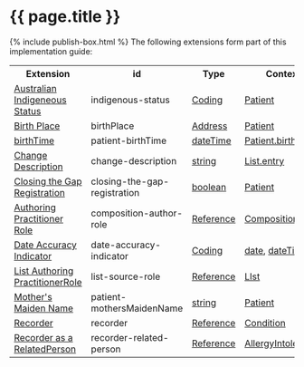 # {{ page.title }}
{% include publish-box.html %}
The following extensions form part of this implementation guide:

<table class="list" width="100%">
    <tr>
        <th>Extension</th>
        <th>id</th>
        <th>Type</th>
        <th>Context</th>
    </tr>
    <tr>
        <td><a href="http://build.fhir.org/ig/hl7au/au-fhir-base/StructureDefinition-indigenous-status.html">Australian Indigeneous Status</a></td>
        <td>indigenous-status</td>
        <td><a href="http://hl7.org/fhir/stu3/datatypes.html#Coding">Coding</a></td>
        <td><a href="http://hl7.org/fhir/stu3/patient.html">Patient</a></td>
    </tr>
    <tr>
        <td><a href="http://hl7.org/fhir/STU3/extension-birthplace.html">Birth Place</a></td>
        <td>birthPlace</td>
        <td><a href="http://hl7.org/fhir/stu3/datatypes.html#Address">Address</a></td>
        <td><a href="http://hl7.org/fhir/stu3/patient.html">Patient</a></td>
    </tr>
    <tr>
        <td><a href="http://hl7.org/fhir/stu3/extension-patient-birthtime.html">birthTime</a></td>
        <td>patient-birthTime</td>
        <td><a href="http://hl7.org/fhir/stu3/datatypes.html#dateTime">dateTime</a></td>
        <td><a href="http://hl7.org/fhir/stu3/patient.html">Patient.birthDate</a></td>
    </tr>
    <tr>
        <td><a href="http://build.fhir.org/ig/hl7au/au-fhir-base/StructureDefinition-change-description.html">Change Description</a></td>
        <td>change-description</td>
        <td><a href="http://hl7.org/fhir/stu3/datatypes.html#string">string</a></td>
        <td><a href="http://hl7.org/fhir/stu3/list.html">List.entry</a></td>
  </tr>
  <tr>
        <td><a href="https://build.fhir.org/ig/hl7au/au-fhir-base/StructureDefinition-closing-the-gap-registration.html">Closing the Gap Registration</a></td>
        <td>closing-the-gap-registration</td>
        <td><a href="http://hl7.org/fhir/stu3/datatypes.html#boolean">boolean</a></td>
        <td><a href="http://hl7.org/fhir/stu3/patient.html">Patient</a></td>
    </tr>
  <tr>
        <td><a href="http://build.fhir.org/ig/hl7au/au-fhir-base/StructureDefinition-composition-author-role.html">Authoring Practitioner Role</a></td>
        <td>composition-author-role</td>
        <td><a href="http://hl7.org/fhir/stu3/references.html#Reference">Reference</a></td>
      <td><a href="http://hl7.org/fhir/stu3/composition.html">Composition</a></td>
  </tr>
  <tr>
        <td><a href="http://build.fhir.org/ig/hl7au/au-fhir-base/StructureDefinition-date-accuracy-indicator.html">Date Accuracy Indicator</a></td>
     <td>date-accuracy-indicator</td>
     <td><a href="http://hl7.org/fhir/stu3/datatypes.html#Coding">Coding</a></td>
        <td><a href="http://hl7.org/fhir/stu3/datatypes.html#date">date</a>, <a href="http://hl7.org/fhir/stu3/datatypes.html#dateTime">dateTime</a> </td>
  </tr>
   <tr>
         <td><a href="http://build.fhir.org/ig/hl7au/au-fhir-base/StructureDefinition-list-source-role.html">List Authoring PractitionerRole</a></td>
        <td>list-source-role</td>
        <td><a href="http://hl7.org/fhir/stu3/datatypes.html#Reference">Reference</a></td>
        <td><a href="http://hl7.org/fhir/stu3/list.html">LIst</a></td>
   </tr>
   <tr>
        <td><a href="http://hl7.org/fhir/STU3/extension-patient-mothersmaidenname.html">Mother's Maiden Name</a></td>
        <td>patient-mothersMaidenName</td>
        <td><a href="http://hl7.org/fhir/stu3/datatypes.html#string">string</a></td>
        <td><a href="http://hl7.org/fhir/stu3/patient.html">Patient</a></td>
  </tr>
     <tr>
        <td><a href="http://build.fhir.org/ig/hl7au/au-fhir-base/StructureDefinition-recorder.html">Recorder</a></td>
        <td>recorder</td>
        <td><a href="http://hl7.org/fhir/stu3/datatypes.html#Reference">Reference</a></td>
      <td><a href="http://hl7.org/fhir/stu3/condition.html">Condition</a></td>
  </tr>
  <tr>
      <td><a href="http://build.fhir.org/ig/hl7au/au-fhir-base/StructureDefinition-recorder-related-person.html">Recorder as a RelatedPerson</a></td>
      <td>recorder-related-person</td>
      <td><a href="http://hl7.org/fhir/stu3/references.html#Reference">Reference</a></td>
      <td><a href="http://hl7.org/fhir/STU3/allergyintolerance.html">AllergyIntolerance</a></td>
  </tr>
 </table> 

